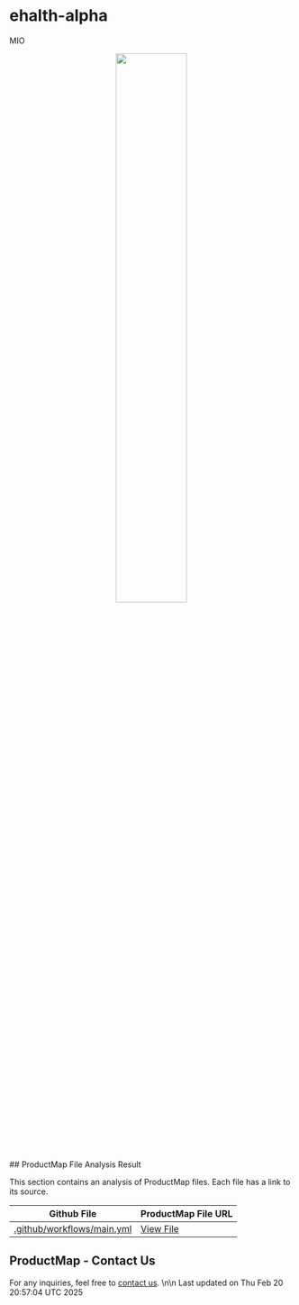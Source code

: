 # ehalth-alpha
MIO




<p align="center"><a href="https://product-map.ai" target="_blank"><img src="https://product-map.ai/product_map_logo.png" width="50%"></a></p>
## ProductMap File Analysis Result

This section contains an analysis of ProductMap files. Each file has a link to its source.

| Github File | ProductMap File URL |
|-------------|---------------------|
| [.github/workflows/main.yml](https://github.com/JuanQuinGom/ehealth-alpha/blob/master/.github/workflows/main.yml) | [View File](https://product-map.ai/app/public?url=https://github.com/JuanQuinGom/ehealth-alpha/blob/master/.github/workflows/main.yml ) |

## ProductMap - Contact Us
For any inquiries, feel free to [contact us](https://product-map.ai).
\n\n Last updated on Thu Feb 20 20:57:04 UTC 2025
